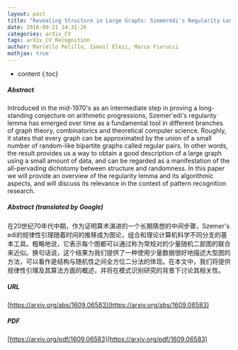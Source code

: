 ```yaml
---
layout: post
title: "Revealing Structure in Large Graphs: Szemerédi's Regularity Lemma and its Use in Pattern Recognition"
date: 2016-09-21 14:31:26
categories: arXiv_CV
tags: arXiv_CV Recognition
author: Marcello Pelillo, Ismail Elezi, Marco Fiorucci
mathjax: true
---
```


* content
{:toc}

##### Abstract
Introduced in the mid-1970's as an intermediate step in proving a long-standing conjecture on arithmetic progressions, Szemer\'edi's regularity lemma has emerged over time as a fundamental tool in different branches of graph theory, combinatorics and theoretical computer science. Roughly, it states that every graph can be approximated by the union of a small number of random-like bipartite graphs called regular pairs. In other words, the result provides us a way to obtain a good description of a large graph using a small amount of data, and can be regarded as a manifestation of the all-pervading dichotomy between structure and randomness. In this paper we will provide an overview of the regularity lemma and its algorithmic aspects, and will discuss its relevance in the context of pattern recognition research.

##### Abstract (translated by Google)
在20世纪70年代中期，作为证明算术演进的一个长期猜想的中间步骤，Szemer's edi的规律性引理随着时间的推移成为图论，组合和理论计算机科学不同分支的基本工具。粗略地说，它表示每个图都可以通过称为常规对的少量随机二部图的联合来近似。换句话说，这个结果为我们提供了一种使用少量数据很好地描述大型图的方法，可以看作是结构与随机性之间全方位二分法的体现。在本文中，我们将提供规律性引理及其算法方面的概述，并将在模式识别研究的背景下讨论其相关性。

##### URL
[https://arxiv.org/abs/1609.06583](https://arxiv.org/abs/1609.06583)

##### PDF
[https://arxiv.org/pdf/1609.06583](https://arxiv.org/pdf/1609.06583)

